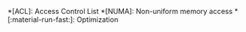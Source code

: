 *[ACL]: Access Control List
*[NUMA]: Non-uniform memory access
*[:material-run-fast:]: Optimization
